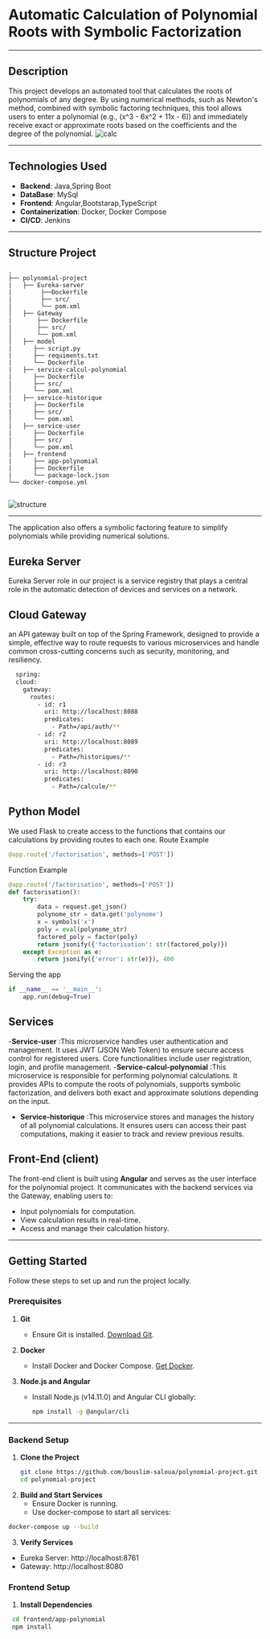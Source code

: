 # Automatic Calculation of Polynomial Roots with Symbolic Factorization
---
## Description

This project develops an automated tool that calculates the roots of polynomials of any degree. By using numerical methods, such as Newton's method, combined with symbolic factoring techniques, this tool allows users to enter a polynomial (e.g., \(x^3 - 6x^2 + 11x - 6\)) and immediately receive exact or approximate roots based on the coefficients and the degree of the polynomial.
![calc](https://github.com/user-attachments/assets/f854e669-e020-4c11-b6bb-23e7d6849e75)

---

## Technologies Used
- **Backend**: Java,Spring Boot
- **DataBase**: MySql 
- **Frontend**: Angular,Bootstarap,TypeScript
- **Containerization**: Docker, Docker Compose
- **CI/CD**: Jenkins

---

## Structure Project

```plaintext
.
├── polynomial-project
|   ├── Eureka-server
|        ├──Dockerfile
|        ├── src/
│        └── pom.xml
│   ├── Gateway
|       ├── Dockerfile
|       ├── src/
│       └── pom.xml
│   ├── model
|      ├── script.py
|      ├── requiments.txt
|      └── Dockerfile
|   ├── service-calcul-polynomial
|      ├── Dockerfile
|      ├── src/
│      └── pom.xml
|   ├── service-historique
|      ├── Dockerfile
|      ├── src/
│      └── pom.xml
|   ├── service-user
|      ├── Dockerfile
|      ├── src/
│      └── pom.xml
|   ├── frontend
|      ├── app-polynomial
|      ├── Dockerfile
|      └── package-lock.json
└── docker-compose.yml
 
```
![structure](https://github.com/user-attachments/assets/5dfec6d0-f7cc-4933-92bd-0c814245efd5)

---
The application also offers a symbolic factoring feature to simplify polynomials while providing numerical solutions.
## Eureka Server
Eureka Server role in our project is a service registry that plays a central role in the automatic detection of devices and services on a network.
## Cloud Gateway
an API gateway built on top of the Spring Framework, designed to provide a simple, effective way to route requests to various microservices and handle common cross-cutting concerns such as security, monitoring, and resiliency.
```sh
  spring:
  cloud:
    gateway:
      routes:
        - id: r1
          uri: http://localhost:8088
          predicates:
            - Path=/api/auth/**
        - id: r2
          uri: http://localhost:8089
          predicates:
            - Path=/historiques/**
        - id: r3
          uri: http://localhost:8090
          predicates:
            - Path=/calcule/**

```

## Python Model
We used Flask to create access to the functions that contains our calculations by providing routes to each one.
Route Example
```python
@app.route('/factorisation', methods=['POST'])
```
Function Example
```python
@app.route('/factorisation', methods=['POST'])
def factorisation():
    try:
        data = request.get_json()
        polynome_str = data.get('polynome')
        x = symbols('x')
        poly = eval(polynome_str)
        factored_poly = factor(poly)
        return jsonify({'factorisation': str(factored_poly)})
    except Exception as e:
        return jsonify({'error': str(e)}), 400
```
Serving the app
```python
if __name__ == '__main__':
    app.run(debug=True)
```
## Services
-**Service-user** :This microservice handles user authentication and management. It uses JWT (JSON Web Token) to ensure secure access control for registered users. Core functionalities include user registration, login, and profile management.
-**Service-calcul-polynomial** :This microservice is responsible for performing polynomial calculations.
  It provides APIs to compute the roots of polynomials, supports symbolic factorization, and delivers both exact and approximate solutions depending on the input.
- **Service-historique** :This microservice stores and manages the history of all polynomial calculations.
  It ensures users can access their past computations, making it easier to track and review previous results.

## Front-End (client)
The front-end client is built using **Angular** and serves as the user interface for the polynomial project. 
 It communicates with the backend services via the Gateway, enabling users to:  
- Input polynomials for computation.  
- View calculation results in real-time.  
- Access and manage their calculation history.


---

## Getting Started  

Follow these steps to set up and run the project locally.

### Prerequisites  

1. **Git**  
   - Ensure Git is installed. [Download Git](https://git-scm.com/).

2. **Docker**  
   - Install Docker and Docker Compose. [Get Docker](https://www.docker.com/products/docker-desktop).

3. **Node.js and Angular**  
   - Install Node.js (v14.11.0) and Angular CLI globally:
     ```bash
     npm install -g @angular/cli
     ```

---

### Backend Setup  

1. **Clone the Project**  
   ```bash
   git clone https://github.com/bouslim-saloua/polynomial-project.git
   cd polynomial-project
2. **Build and Start Services**
   - Ensure Docker is running.
   - Use docker-compose to start all services:
```sh
docker-compose up --build
```
3. **Verify Services**
 - Eureka Server: http://localhost:8761
  - Gateway: http://localhost:8080

### Frontend Setup
1. **Install Dependencies**
 ```sh
  cd frontend/app-polynomial
  npm install
 ```

